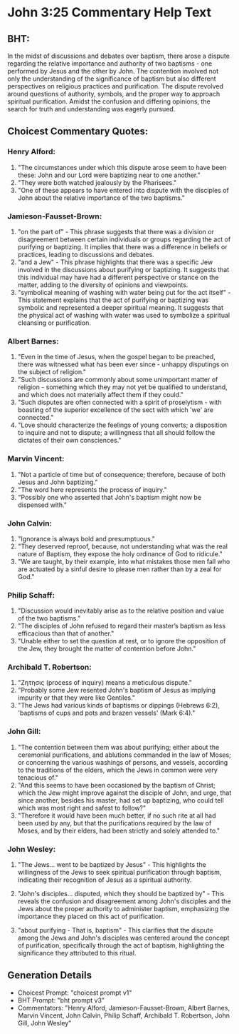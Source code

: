 # John 3:25 Commentary Help Text

## BHT:
In the midst of discussions and debates over baptism, there arose a dispute regarding the relative importance and authority of two baptisms - one performed by Jesus and the other by John. The contention involved not only the understanding of the significance of baptism but also different perspectives on religious practices and purification. The dispute revolved around questions of authority, symbols, and the proper way to approach spiritual purification. Amidst the confusion and differing opinions, the search for truth and understanding was eagerly pursued.

## Choicest Commentary Quotes:
### Henry Alford:
1. "The circumstances under which this dispute arose seem to have been these: John and our Lord were baptizing near to one another."
2. "They were both watched jealously by the Pharisees."
3. "One of these appears to have entered into dispute with the disciples of John about the relative importance of the two baptisms."

### Jamieson-Fausset-Brown:
1. "on the part of" - This phrase suggests that there was a division or disagreement between certain individuals or groups regarding the act of purifying or baptizing. It implies that there was a difference in beliefs or practices, leading to discussions and debates.
2. "and a Jew" - This phrase highlights that there was a specific Jew involved in the discussions about purifying or baptizing. It suggests that this individual may have had a different perspective or stance on the matter, adding to the diversity of opinions and viewpoints.
3. "symbolical meaning of washing with water being put for the act itself" - This statement explains that the act of purifying or baptizing was symbolic and represented a deeper spiritual meaning. It suggests that the physical act of washing with water was used to symbolize a spiritual cleansing or purification.

### Albert Barnes:
1. "Even in the time of Jesus, when the gospel began to be preached, there was witnessed what has been ever since - unhappy disputings on the subject of religion."
2. "Such discussions are commonly about some unimportant matter of religion - something which they may not yet be qualified to understand, and which does not materially affect them if they could."
3. "Such disputes are often connected with a spirit of proselytism - with boasting of the superior excellence of the sect with which 'we' are connected."
4. "Love should characterize the feelings of young converts; a disposition to inquire and not to dispute; a willingness that all should follow the dictates of their own consciences."

### Marvin Vincent:
1. "Not a particle of time but of consequence; therefore, because of both Jesus and John baptizing."
2. "The word here represents the process of inquiry."
3. "Possibly one who asserted that John's baptism might now be dispensed with."

### John Calvin:
1. "Ignorance is always bold and presumptuous."
2. "They deserved reproof, because, not understanding what was the real nature of Baptism, they expose the holy ordinance of God to ridicule."
3. "We are taught, by their example, into what mistakes those men fall who are actuated by a sinful desire to please men rather than by a zeal for God."

### Philip Schaff:
1. "Discussion would inevitably arise as to the relative position and value of the two baptisms."
2. "The disciples of John refused to regard their master’s baptism as less efficacious than that of another."
3. "Unable either to set the question at rest, or to ignore the opposition of the Jew, they brought the matter of contention before John."

### Archibald T. Robertson:
1. "Ζητησις (process of inquiry) means a meticulous dispute." 
2. "Probably some Jew resented John's baptism of Jesus as implying impurity or that they were like Gentiles."
3. "The Jews had various kinds of baptisms or dippings (Hebrews 6:2), 'baptisms of cups and pots and brazen vessels' (Mark 6:4)."

### John Gill:
1. "The contention between them was about purifying; either about the ceremonial purifications, and ablutions commanded in the law of Moses; or concerning the various washings of persons, and vessels, according to the traditions of the elders, which the Jews in common were very tenacious of."
2. "And this seems to have been occasioned by the baptism of Christ; which the Jew might improve against the disciple of John, and urge, that since another, besides his master, had set up baptizing, who could tell which was most right and safest to follow?"
3. "Therefore it would have been much better, if no such rite at all had been used by any, but that the purifications required by the law of Moses, and by their elders, had been strictly and solely attended to."

### John Wesley:
1. "The Jews... went to be baptized by Jesus" - This highlights the willingness of the Jews to seek spiritual purification through baptism, indicating their recognition of Jesus as a spiritual authority.

2. "John's disciples... disputed, which they should be baptized by" - This reveals the confusion and disagreement among John's disciples and the Jews about the proper authority to administer baptism, emphasizing the importance they placed on this act of purification.

3. "about purifying - That is, baptism" - This clarifies that the dispute among the Jews and John's disciples was centered around the concept of purification, specifically through the act of baptism, highlighting the significance they attributed to this ritual.


## Generation Details
- Choicest Prompt: "choicest prompt v1"
- BHT Prompt: "bht prompt v3"
- Commentators: "Henry Alford, Jamieson-Fausset-Brown, Albert Barnes, Marvin Vincent, John Calvin, Philip Schaff, Archibald T. Robertson, John Gill, John Wesley"
